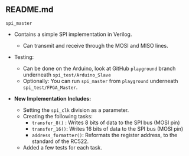 ## README.md

`spi_master`

- Contains a simple SPI implementation in Verilog.
  - Can transmit and receive through the MOSI and MISO lines.
- Testing:
  - Can be done on the Arduino, look at GitHub `playground` branch underneath `spi_test/Arduino_Slave`
  - Optionally: You can run `spi_master` from `playground` underneath `spi_test/FPGA_Master`.

- **New Implementation Includes:**

  - Setting the `spi_clk` division as a parameter.
  - Creating the following tasks:
    - `transfer_8()` : Writes 8 bits of data to the SPI bus (MOSI pin)
    - `transfer_16()`: Writes 16 bits of data to the SPI bus (MOSI pin) 
    - `address_formatter()`: Reformats the register address, to the standard of the RC522.
  - Added a few tests for each task.

  